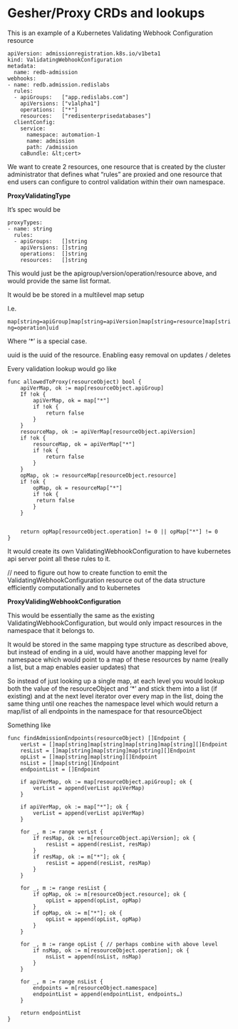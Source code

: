 # Gesher/Proxy CRDs and lookups

This is an example of a Kubernetes Validating Webhook Configuration resource

```
apiVersion: admissionregistration.k8s.io/v1beta1
kind: ValidatingWebhookConfiguration
metadata:
  name: redb-admission
webhooks:
- name: redb.admission.redislabs
  rules:
  - apiGroups:   ["app.redislabs.com"]
    apiVersions: ["v1alpha1"]
    operations:  ["*"]
    resources:   ["redisenterprisedatabases"]
  clientConfig:
    service: 
      namespace: automation-1
      name: admission
      path: /admission
    caBundle: &lt;cert>
```

We want to create 2 resources, one resource that is created by the cluster administrator that defines what “rules” are proxied and one resource that end users can configure to control validation within their own namespace.

**ProxyValidatingType**

It’s spec would be 

```
proxyTypes:
- name: string
  rules:
  - apiGroups:   []string
    apiVersions: []string
    operations:  []string
    resources:   []string
```

This would just be the apigroup/version/operation/resource above, and would provide the same list format.

It would be be stored in a multilevel map setup

I.e.

 `map[string=apiGroup]map[string=apiVersion]map[string=resource]map[string=operation]uid`

Where ‘*’ is a special case.

uuid is the uuid of the resource.  Enabling easy removal on updates / deletes

Every validation lookup would go like

```
func allowedToProxy(resourceObject) bool {
	apiVerMap, ok := map[resourceObject.apiGroup]
	If !ok {
		apiVerMap, ok = map["*"]
		if !ok {
			return false
		}
	}
	resourceMap, ok := apiVerMap[resourceObject.apiVersion]
	if !ok {
		resourceMap, ok = apiVerMap["*"]
		if !ok {
			return false
		}
	}
	opMap, ok := resourceMap[resourceObject.resource]
	if !ok {
		opMap, ok = resourceMap["*"]
		if !ok {
         return false
        }
	}


	return opMap[resourceObject.operation] != 0 || opMap["*"] != 0
}
```


It would create its own ValidatingWebhookConfiguration to have kubernetes api server point all these rules to it.

// need to figure out how to create function to emit the ValidatingWebhookConfiguration resource out of the data structure efficiently computationally and to kubernetes

**ProxyValidingWebhookConfiguration**

This would be essentially the same as the existing ValidatingWebhookConfiguration, but would only impact resources in the namespace that it belongs to.

It would be stored in the same mapping type structure as described above, but instead of ending in a uid, would have another mapping level for namespace which would point to a map of these resources by name (really a list, but a map enables easier updates) that 

So instead of just looking up a single map, at each level you would lookup both the value of the resourceObject and ‘*’ and stick them into a list (if existing) and at the next level iterator over every map in the list, doing the same thing until one reaches the namespace level which would return a map/list of all endpoints in the namespace for that resourceObject

Something like

```
func findAdmissionEndpoints(resourceObject) []Endpoint {
	verLst = []map[string]map[string]map[string]map[string][]Endpoint
	resList = []map[string]map[string]map[string][]Endpoint
	opList = []map[string]map[string][]Endpoint
	nsList = []map[string[]Endpoint
	endpointList = []Endpoint

	if apiVerMap, ok := map[resourceObject.apiGroup]; ok {
		verList = append(verList apiVerMap)
	}

	if apiVerMap, ok := map["*"]; ok {
		verList = append(verList apiVerMap)
	}

	for _, m := range verLst {
		if resMap, ok := m[resourceObject.apiVersion]; ok {
			resList = append(resList, resMap)
		}
		if resMap, ok := m["*"]; ok {
			resList = append(resList, resMap)
		}
	}

	for _, m := range resList {
		if opMap, ok := m[resourceObject.resource]; ok {
			opList = append(opList, opMap)
		}
		if opMap, ok := m["*"]; ok {
			opList = append(opList, opMap)
		}
	}

	for _, m := range opList { // perhaps combine with above level
		if nsMap, ok := m[resourceObject.operation]; ok {
			nsList = append(nsList, nsMap)
		}
	}

	for _, m := range nsList {
		endpoints = m[resourceObject.namespace]
		endpointList = append(endpointList, endpoints…)
	}

	return endpointList
}
```
